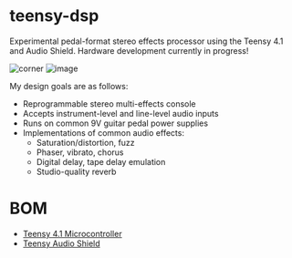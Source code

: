 # teensy-dsp
Experimental pedal-format stereo effects processor using the Teensy 4.1 and Audio Shield. Hardware development currently in progress!

![corner](https://github.com/EthanL67/teensy-dsp/assets/47995445/728e4b98-5075-4833-af9a-0a5cff0c62a9)
![image](https://github.com/EthanL67/teensy-dsp/assets/47995445/af92a114-e3ec-4e30-acd6-f6376f621804)

My design goals are as follows:
-	Reprogrammable stereo multi-effects console
-	Accepts instrument-level and line-level audio inputs
-	Runs on common 9V guitar pedal power supplies
-	Implementations of common audio effects:
    -	Saturation/distortion, fuzz
    -	Phaser, vibrato, chorus
    -	Digital delay, tape delay emulation
    -	Studio-quality reverb

# BOM
- [Teensy 4.1 Microcontroller](https://www.pjrc.com/store/teensy41.html)
- [Teensy Audio Shield](https://www.pjrc.com/store/teensy3_audio.html)
